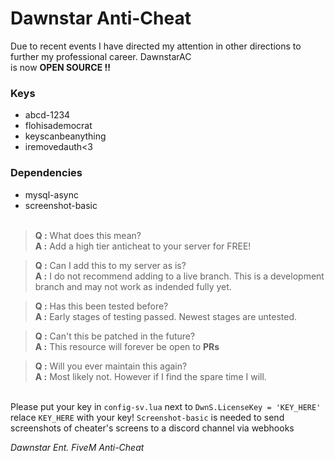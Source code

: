# Dawnstar Anti-Cheat
Due to recent events I have directed my attention in other directions to further my professional career. DawnstarAC<br>
is now **OPEN SOURCE !!**
### Keys
- abcd-1234
- flohisademocrat
- keyscanbeanything
- iremovedauth<3
  
### Dependencies
- mysql-async
- screenshot-basic<br><br>

> **Q :** What does this mean?<br>
**A :** Add a high tier anticheat to your server for FREE!<br>

> **Q :** Can I add this to my server as is?<br>
**A :** I do not recommend adding to a live branch. This is a development branch and may not work as indended fully yet.<br>

> **Q :** Has this been tested before?<br>
**A :** Early stages of testing passed. Newest stages are untested.<br>

> **Q :** Can't this be patched in the future?<br>
**A :** This resource will forever be open to **PRs**<br>

> **Q :** Will you ever maintain this again?<br>
**A :** Most likely not. However if I find the spare time I will.


<br>Please put your key in `config-sv.lua` next to `DwnS.LicenseKey = 'KEY_HERE'` relace `KEY_HERE` with your key!
`Screenshot-basic` is needed to send screenshots of cheater's screens to a discord channel via webhooks

*Dawnstar Ent. FiveM Anti-Cheat*
